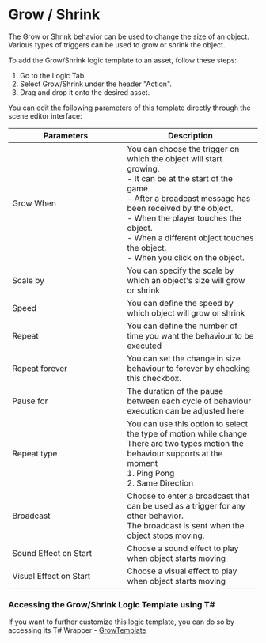 # Grow / Shrink

The Grow or Shrink behavior can be used to change the size of an object. Various types of triggers can be used to grow or shrink the object.

To add the Grow/Shrink logic template to an asset, follow these steps:

1. Go to the Logic Tab.
2. Select Grow/Shrink under the header "Action".
3. Drag and drop it onto the desired asset.

You can edit the following parameters of this template directly through the scene editor interface:

<table><thead><tr><th width="216">Parameters</th><th>Description</th></tr></thead><tbody><tr><td>Grow When</td><td>You can choose the trigger on which the object will start growing.<br>- It can be at the start of the game<br>- After a broadcast message has been received by the object.<br>- When the player touches the object.<br>- When a different object touches the object.<br>- When you click on the object.<br></td></tr><tr><td>Scale by</td><td>You can specify the scale by which an object's size will grow or shrink</td></tr><tr><td>Speed</td><td>You can define the speed by which object will grow or shrink</td></tr><tr><td>Repeat </td><td>You can define the number of time you want the behaviour to be executed </td></tr><tr><td>Repeat forever </td><td>You can set the change in size behaviour to forever by checking this checkbox.</td></tr><tr><td>Pause for</td><td>The duration of the pause between each cycle of behaviour execution can be adjusted here</td></tr><tr><td>Repeat type </td><td>You can use this option to select the type of motion while change<br>There are two types motion the behaviour supports at the moment <br>1. Ping Pong<br>2. Same Direction </td></tr><tr><td>Broadcast </td><td>Choose to enter a broadcast that can be used as a trigger for any other behavior. <br>The broadcast is sent when the object stops moving.</td></tr><tr><td>Sound Effect on Start</td><td>Choose a sound effect to play when object starts moving</td></tr><tr><td>Visual Effect on Start</td><td>Choose a visual effect to play when object starts moving</td></tr></tbody></table>

### Accessing the Grow/Shrink Logic Template using T\#

If you want to further customize this logic template, you can do so by accessing its T# Wrapper - [GrowTemplate](../../coding-using-t/t-logic-template-wrappers.md#growtemplate)

